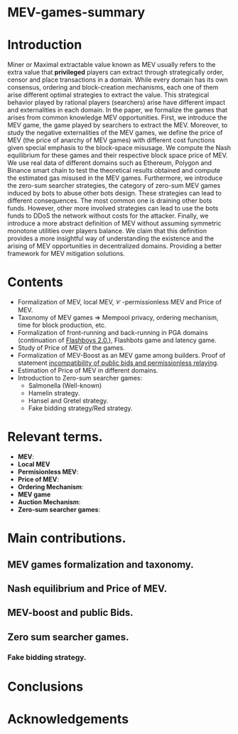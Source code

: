 # MEV-games-summary

# Introduction

Miner or Maximal extractable value known as MEV usually refers to the extra value that **privileged** players can extract through strategically order, censor and place transactions in a domain. While every domain has its own consensus, ordering and block-creation mechanisms, each one of them arise different optimal strategies to extract the value. This strategical behavior played by rational players (searchers) arise have different impact and externalities in each domain. In the paper, we formalize the games that arises from common knowledge MEV opportunities. First, we introduce the MEV game, the game played by searchers to extract the MEV. Moreover, to study the negative externalities of the MEV games, we define the price of MEV (the price of anarchy of MEV games) with different cost functions given special emphasis to the block-space misusage. We compute the Nash equilibrium for these games and their respective block space price of MEV. We use real data of different domains such as Ethereum, Polygon and Binance smart chain to test the theoretical results obtained and compute the estimated gas misused in the MEV games. Furthermore, we introduce the zero-sum searcher strategies, the category of zero-sum MEV games induced by bots to abuse other bots design. These strategies can lead to different consequences. The most common one is draining other bots funds. However, other more involved strategies can lead to use the bots funds to DDoS the network without costs for the attacker. Finally, we introduce a more abstract definition of MEV without assuming symmetric monotone utilities over players balance. We claim that this definition provides a more insightful way of understanding the existence and the arising of MEV opportunities in decentralized domains. Providing a better framework for MEV mitigation solutions.

# Contents

- Formalization of MEV, local MEV, $\mathcal C$ -permissionless MEV and Price of MEV.
- Taxonomy of MEV games => Mempool privacy, ordering mechanism, time for block production, etc.
- Formalization of front-running and back-running in PGA domains (continuation of [Flashboys 2.0.](https://arxiv.org/abs/1904.05234)), Flashbots game and latency game.
- Study of Price of MEV of the games.
- Formalization of MEV-Boost as an MEV game among builders. Proof of statement [incompatibility of public bids and permissionless relaying](https://github.com/flashbots/mev-boost/issues/231).
- Estimation of Price of MEV in different domains.
- Introduction to Zero-sum searcher games:
  - Salmonella (Well-known)
  - Hamelin strategy.
  - Hansel and Gretel strategy.
  - Fake bidding strategy/Red strategy.
  
  
 # Relevant terms.
 
 - **MEV**:
 - **Local MEV**
 - **Permisionless MEV**:
 - **Price of MEV**:
 - **Ordering Mechanism**:
 - **MEV game**
 - **Auction Mechanism**:
 - **Zero-sum searcher games**:
 
 # Main contributions.
 
 ## MEV games formalization and taxonomy.
 
 ## Nash equilibrium and Price of MEV.
 
 ## MEV-boost and public Bids.
 
 ## Zero sum searcher games.
 
 ### Fake bidding strategy.
 
 
 # Conclusions
 
 # Acknowledgements
 
